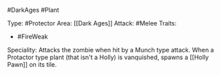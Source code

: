 #DarkAges #Plant

Type: #Protector
Area: [[Dark Ages]]
Attack: #Melee
Traits:
- #FireWeak

Speciality: Attacks the zombie when hit by a Munch type attack. When a Protactor type plant (that isn't a Holly) is vanquished, spawns a [[Holly Pawn]] on its tile.